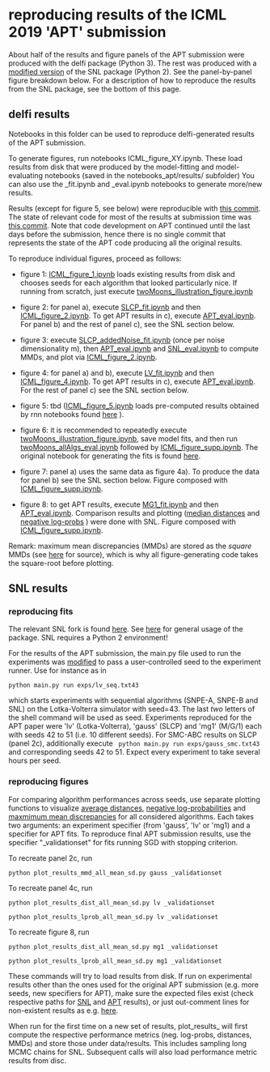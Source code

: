 # reproducing results of the ICML 2019 'APT' submission 

About half of the results and figure panels of the APT submission were produced with the delfi package (Python 3). The rest was produced with a [modified version](https://github.com/mnonnenm/snl) of the SNL package (Python 2). See the panel-by-panel figure breakdown below.
For a description of how to reproduce the results from the SNL package, see the bottom of this page. 


## delfi results

Notebooks in this folder can be used to reproduce delfi-generated results of the APT submission. 

To generate figures, run notebooks ICML_figure_XY.ipynb. These load results from disk that were produced by the model-fitting and model-evaluating notebooks (saved in the notebooks_apt/results/ subfolder)
You can also use the _fit.ipynb and _eval.ipynb notebooks to generate more/new results.

Results (except for figure 5, see below) were reproducible with [this commit](https://github.com/mnonnenm/delfi_int/commit/70d5a6701c304287098b0be34f33871fabcf1e4e). 
The state of relevant code for most of the results at submission time was [this commit](https://github.com/mnonnenm/delfi_int/commit/3e55de7b50874f09269326ddc48dcc63d347f58a). 
Note that code development on APT continued until the last days before the submission, hence there is no single commit that represents the state of the APT code producing all the original results. 

To reproduce individual figures, proceed as follows:
- figure 1: [ICML_figure_1.ipynb](https://github.com/mackelab/lfi-experiments/blob/master/snpec/notebooks_apt/ICML_figure_1.ipynb) loads existing results from disk and chooses seeds for each algorithm that looked particularly nice. If running from scratch, just execute [twoMoons_illustration_figure.ipynb](https://github.com/mackelab/lfi-experiments/blob/master/snpec/notebooks_apt/twoMoons_illustration_figure.ipynb)

- figure 2: for panel a), execute [SLCP_fit.ipynb](https://github.com/mackelab/lfi-experiments/blob/master/snpec/notebooks_apt/SLCP_fit.ipynb) and then [ICML_figure_2.ipynb](https://github.com/mackelab/lfi-experiments/blob/master/snpec/notebooks_apt/ICML_figure_2.ipynb). To get APT results in c), execute [APT_eval.ipynb](https://github.com/mackelab/lfi-experiments/blob/master/snpec/notebooks_apt/APT_eval.ipynb). For panel b) and the rest of panel c), see the SNL section below. 

- figure 3: execute [SLCP_addedNoise_fit.ipynb](https://github.com/mackelab/lfi-experiments/blob/master/snpec/notebooks_apt/SLCP_addedNoise_fit.ipynb) (once per noise dimensionality m), then [APT_eval.ipynb](https://github.com/mackelab/lfi-experiments/blob/master/snpec/notebooks_apt/APT_eval.ipynb) and [SNL_eval.ipynb](https://github.com/mackelab/lfi-experiments/blob/master/snpec/notebooks_apt/SNL_eval.ipynb) to compute MMDs, and plot via [ICML_figure_2.ipynb](https://github.com/mackelab/lfi-experiments/blob/master/snpec/notebooks_apt/ICML_figure_2.ipynb). 

- figure 4: for panel a) and b), execute [LV_fit.ipynb](https://github.com/mackelab/lfi-experiments/blob/master/snpec/notebooks_apt/LV_fit.ipynb) and then [ICML_figure_4.ipynb](https://github.com/mackelab/lfi-experiments/blob/master/snpec/notebooks_apt/ICML_figure_3.ipynb). To get APT results in c), execute [APT_eval.ipynb](https://github.com/mackelab/lfi-experiments/blob/master/snpec/notebooks_apt/APT_eval.ipynb). 
For the rest of panel c) see the SNL section below. 

- figure 5: tbd ([ICML_figure_5.ipynb](https://github.com/mackelab/lfi-experiments/blob/master/snpec/notebooks_apt/ICML_figure_5.ipynb) loads pre-computed results obtained by rnn notebooks found [here](https://github.com/mackelab/lfi-experiments/tree/master/snpec) ).

- figure 6: it is recommended to repeatedly execute [twoMoons_illustration_figure.ipynb](https://github.com/mackelab/lfi-experiments/blob/master/snpec/notebooks_apt/twoMoons_illustration_figure.ipynb), save model fits, and then run [twoMoons_allAlgs_eval.ipynb](https://github.com/mackelab/lfi-experiments/blob/master/snpec/notebooks_apt/twoMoons_allAlgs_eval.ipynb.ipynb) followed by [ICML_figure_supp.ipynb](https://github.com/mackelab/lfi-experiments/blob/master/snpec/notebooks_apt/ICML_figure_supp.ipynb). The original notebook for generating the fits is found [here](https://github.com/mackelab/lfi-experiments/blob/master/snpec/notebooks_apt/twoMoons_allAlgs_fit.ipynb).

- figure 7: panel a) uses the same data as figure 4a). To produce the data for panel b) see the SNL section below. 
 Figure composed with [ICML_figure_supp.ipynb](https://github.com/mackelab/lfi-experiments/blob/master/snpec/notebooks_apt/ICML_figure_supp.ipynb).

- figure 8: to get APT results, execute [MG1_fit.ipynb](https://github.com/mackelab/lfi-experiments/blob/master/snpec/notebooks_apt/MG1_fit.ipynb) and then [APT_eval.ipynb](https://github.com/mackelab/lfi-experiments/blob/master/snpec/notebooks_apt/APT_eval.ipynb). Comparison results and plotting ([median distances](https://github.com/mnonnenm/snl/blob/master/plot_results_dist_all_mean_sd.py) and [negative log-probs](https://github.com/mnonnenm/snl/blob/master/plot_results_lprob_all_mean_sd.py) ) were done with SNL. Figure composed with [ICML_figure_supp.ipynb](https://github.com/mackelab/lfi-experiments/blob/master/snpec/notebooks_apt/ICML_figure_supp.ipynb).

Remark: maximum mean discrepancies (MMDs) are stored as the *square* MMDs (see [here](https://github.com/mnonnenm/SNL_py3port/blob/master/snl/inference/diagnostics/two_sample.py#L66) for source), which is why all figure-generating code takes the square-root before plotting. 


## SNL results

### reproducing fits

The relevant SNL fork is found [here](https://github.com/mnonnenm/snl). See [here](https://github.com/gpapamak/snl/blob/master/README.md) for general usage of the package. SNL requires a Python 2 environment! 

For the results of the APT submission, the main.py file used to run the experiments was [modified](https://github.com/mnonnenm/snl/blob/master/main.py#L50) to pass a user-controlled seed to the experiment runner. Use for instance as in

``` python main.py run exps/lv_seq.txt43 ```

which starts experiments with sequential algorithms (SNPE-A, SNPE-B and SNL) on the Lotka-Volterra simulator with seed=43. The last *two* letters of the shell command will be used as seed. Experiments reproduced for the APT paper were 'lv' (Lotka-Volterra), 'gauss' (SLCP) and 'mg1' (M/G/1) each with seeds 42 to 51 (i.e. 10 different seeds). 
For SMC-ABC results on SLCP (panel 2c), additionally execute 
``` python main.py run exps/gauss_smc.txt43```
and corresponding seeds 42 to 51. Expect every experiment to take several hours per seed.

### reproducing figures

For comparing algorithm performances across seeds, use separate plotting functions to visualize [average distances](https://github.com/mnonnenm/snl/blob/master/plot_results_dist_all_mean_sd.py), [negative log-probabilities](https://github.com/mnonnenm/snl/blob/master/plot_results_lprob_all_mean_sd.py) and [maxmimum mean discrepancies](https://github.com/mnonnenm/snl/blob/master/plot_results_mmd_all_mean_sd.py) for all considered algorithms. Each takes two arguments: an experiment specifier (from 'gauss', 'lv' or 'mg1) and a specifier for APT fits. To reproduce final APT submission results, use the specifier "_validationset" for fits running SGD with stopping criterion. 

To recreate panel 2c, run 

``` python plot_results_mmd_all_mean_sd.py gauss _validationset ```

To recreate panel 4c, run 

``` python plot_results_dist_all_mean_sd.py lv _validationset ```

``` python plot_results_lprob_all_mean_sd.py lv _validationset ```

To recreate figure 8, run

``` python plot_results_dist_all_mean_sd.py mg1 _validationset ```

``` python plot_results_lprob_all_mean_sd.py mg1 _validationset ```


These commands will try to load results from disk. 
If run on experimental results other than the ones used for the original APT submission (e.g. more seeds, new specifiers for APT), make sure the expected files exist (check respective paths for [SNL](https://github.com/mnonnenm/snl/blob/master/plot_results_lprob_all_mean_sd.py#L72) and [APT](https://github.com/mnonnenm/snl/blob/master/plot_results_lprob_all_mean_sd.py#L451) results), or just out-comment lines for non-existent results as e.g. [here](https://github.com/mnonnenm/snl/blob/master/plot_results_mmd_all_mean_sd.py#L488).

When run for the first time on a new set of results, plot_results_ will first compute the respective performance metrics (neg. log-probs, distances, MMDs) and store those under data/results. This includes sampling long MCMC chains for SNL. Subsequent calls will also load performance metric results from disc.
